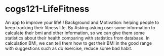 # cogs121-LifeFitness
An app to improve your life!!!
Background and Motivation: 
helping people to keep tracking their fitness life. By Asking asking user some information to calculate their bmi and other information, so we can give them some statistics about their health comparing with statistics from database. In calculation BMI, we can tell  them how to get their BMI in the good range with suggestions such as do exercise, reduce some bad habit.
